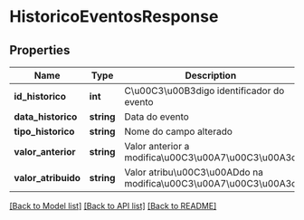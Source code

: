 # HistoricoEventosResponse

## Properties
Name | Type | Description | Notes
------------ | ------------- | ------------- | -------------
**id_historico** | **int** | C\u00C3\u00B3digo identificador do evento | 
**data_historico** | **string** | Data do evento | 
**tipo_historico** | **string** | Nome do campo alterado | 
**valor_anterior** | **string** | Valor anterior a modifica\u00C3\u00A7\u00C3\u00A3o | [optional] 
**valor_atribuido** | **string** | Valor atribu\u00C3\u00ADdo na modifica\u00C3\u00A7\u00C3\u00A3o | 

[[Back to Model list]](../README.md#documentation-for-models) [[Back to API list]](../README.md#documentation-for-api-endpoints) [[Back to README]](../README.md)


